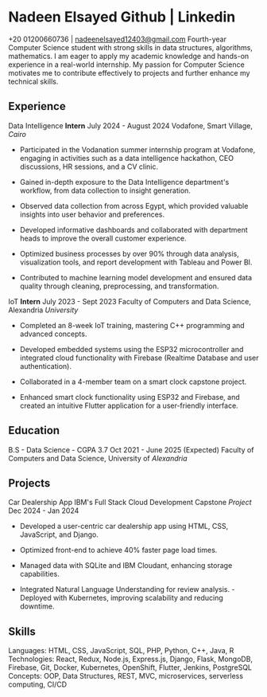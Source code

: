 # Nadeen Elsayed Github | Linkedin

+20 01200660736 | nadeenelsayed12403@gmail.com Fourth-year Computer Science student with strong skills in data structures, algorithms, mathematics. I am eager to apply my academic knowledge and hands-on experience in a real-world internship. My passion for Computer Science motivates me to contribute effectively to projects and further enhance my technical skills.

## Experience

Data Intelligence **Intern** July 2024 - August 2024 Vodafone, Smart Village, *Cairo*
- Participated in the Vodanation summer internship program at Vodafone, engaging in activities such as a data intelligence hackathon, CEO discussions, HR sessions, and a CV clinic.

- Gained in-depth exposure to the Data Intelligence department's workflow, from data collection to insight generation.

- Observed data collection from across Egypt, which provided valuable insights into user behavior and preferences.

- Developed informative dashboards and collaborated with department heads to improve the overall customer experience.

- Optimized business processes by over 90% through data analysis, visualization tools, and report development with Tableau and Power BI.

- Contributed to machine learning model development and ensured data quality through cleaning, preprocessing, and transformation.

IoT **Intern** July 2023 - Sept 2023 Faculty of Computers and Data Science, Alexandria *University*
- Completed an 8-week IoT training, mastering C++ programming and advanced concepts.

- Developed embedded systems using the ESP32 microcontroller and integrated cloud functionality with Firebase (Realtime Database and user authentication).

- Collaborated in a 4-member team on a smart clock capstone project.

- Enhanced smart clock functionality using ESP32 and Firebase, and created an intuitive Flutter application for a user-friendly interface.

## Education

B.S - Data Science - CGPA 3.7 Oct 2021 - June 2025 (Expected) Faculty of Computers and Data Science, University of *Alexandria*

## Projects

Car Dealership App IBM's Full Stack Cloud Development Capstone *Project* Dec 2024 - Jan 2024
- Developed a user-centric car dealership app using HTML, CSS, JavaScript, and Django.

- Optimized front-end to achieve 40% faster page load times.

- Managed data with SQLite and IBM Cloudant, enhancing storage capabilities.

- Integrated Natural Language Understanding for review analysis. - Deployed with Kubernetes, improving scalability and reducing downtime.

## Skills

Languages: HTML, CSS, JavaScript, SQL, PHP, Python, C++, Java, R Technologies: React, Redux, Node.js, Express.js, Django, Flask, MongoDB, Firebase, Git, Docker, Kubernetes, OpenShift, Flutter, Jenkins, PostgreSQL Concepts: OOP, Data Structures, REST, MVC, microservices, serverless computing, CI/CD